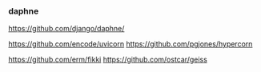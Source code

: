 <!--
.. title: comparision of asgi servers
.. slug: comparision-of-asgi-servers
.. date: 2018-06-27 11:30:59 UTC+05:30
.. tags:
.. category:
.. link:
.. description:
.. type: text
-->


### daphne

https://github.com/django/daphne/

https://github.com/encode/uvicorn
https://github.com/pgjones/hypercorn

https://github.com/erm/fikki
https://github.com/ostcar/geiss
